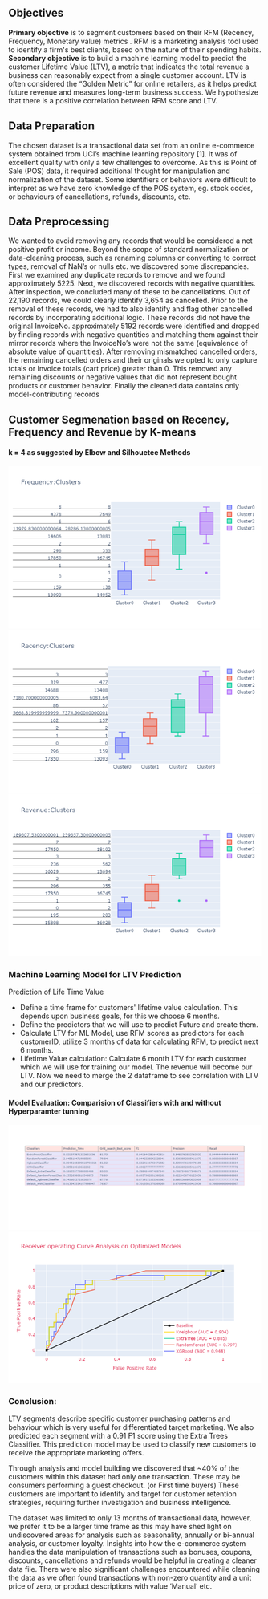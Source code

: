 ## Objectives
 **Primary objective** is to segment customers based on their RFM (Recency, Frequency, Monetary value) metrics . RFM is a marketing analysis tool used to identify a firm's best clients, based on the nature of their spending habits.
 **Secondary  objective** is to build a machine learning model to predict the customer Lifetime Value (LTV), a metric that indicates the total revenue a business can reasonably expect from a single customer account. LTV is often considered the “Golden Metric” for online retailers, as it helps predict future revenue and measures long-term business success. We hypothesize that there is a positive correlation between RFM score and LTV.

## Data Preparation
The chosen dataset is a transactional data set from an online e-commerce system obtained from UCI’s machine learning repository [1]. It was of excellent quality with only a few challenges to overcome. As this is Point of Sale (POS) data, it required additional thought for manipulation and normalization of the dataset. Some identifiers or behaviors were difficult to interpret as we have zero knowledge of the POS system, eg. stock codes, or behaviours of cancellations, refunds, discounts, etc.
## Data Preprocessing
We wanted to avoid removing any records that would be considered a net positive profit or income. Beyond the scope of standard normalization or data-cleaning process, such as renaming columns or converting to correct types, removal of NaN’s or nulls etc. we discovered some discrepancies. 
First we examined any duplicate records to remove and we found approximately 5225. Next, we discovered records with negative quantities. After inspection, we concluded many of these to be cancellations. Out of 22,190 records, we could clearly identify 3,654 as cancelled. 
Prior to the removal of these records, we had to also identify and flag other cancelled records by incorporating additional logic. These records did not have the original InvoiceNo. approximately 5192 records were identified and dropped by finding records with negative quantities and matching them against their mirror records where the InvoiceNo’s were not the same (equivalence of absolute value of quantities).
After removing mismatched cancelled orders, the remaining cancelled orders and their originals we opted to only capture totals or Invoice totals (cart price) greater than 0. This removed any remaining discounts or negative values that did not represent bought products or customer behavior. Finally the cleaned data contains only model-contributing records

## Customer Segmenation based on Recency, Frequency and Revenue by K-means

#### k = 4 as suggested by Elbow and Silhouetee Methods 

![FrequencyCluster](https://github.com/jagjeetrathore/E-Commerce-System/blob/master/images/Frequency_Cluster.png)
![RecencyCluster](https://github.com/jagjeetrathore/E-Commerce-System/blob/master/images/Recency_Cluster.png)
![RevenueCluster](https://github.com/jagjeetrathore/E-Commerce-System/blob/master/images/Revenue_Cluster.png)
### Machine Learning Model for LTV Prediction 
Prediction of Life Time Value
* Define a time frame for customers' lifetime value calculation. This depends upon business goals, for this we choose 6 months.
* Define the predictors that we will use to predict Future and create them.     	
* Calculate LTV for ML Model, use RFM scores as predictors for each customerID, utilize 3 months of data for calculating RFM, to predict next 6 months.
* Lifetime Value calculation: Calculate 6 month LTV for each customer which we will use for training our model. The revenue will become our LTV. Now we need to merge the 2 dataframe to see correlation with LTV and our predictors.
#### Model Evaluation: Comparision of  Classifiers with and without Hyperparamter tunning
![Classifiers_Comparison](https://github.com/jagjeetrathore/E-Commerce-System/blob/master/images/model_comparison.png)
![ROC_Curve_Analysis](https://github.com/jagjeetrathore/E-Commerce-System/blob/master/images/ROC_Curve_Analysis.png)
### Conclusion:
LTV segments describe specific customer purchasing patterns and behaviour which is very useful for differentiated target marketing. We also predicted each segment with a 0.91 F1 score using the Extra Trees Classifier. This prediction model may be used to classify new customers to receive the appropriate marketing offers. 

Through analysis and model building we discovered that ~40% of the customers within this dataset had only one transaction. These may be consumers performing a guest checkout. (or First time buyers) These customers are important to identify and target for customer retention strategies, requiring further investigation and business intelligence.

The dataset was limited to only 13 months of transactional data, however, we prefer it to be a larger time frame as this may have shed light on undiscovered areas for analysis such as seasonality, annually or bi-annual analysis, or customer loyalty. Insights into how the e-commerce system handles the data manipulation of transactions such as bonuses, coupons, discounts, cancellations and refunds would be helpful in creating a cleaner data file.
There were also significant challenges encountered while cleaning the data as we often found transactions with non-zero quantity and a unit price of zero, or product descriptions with value ‘Manual’ etc.




